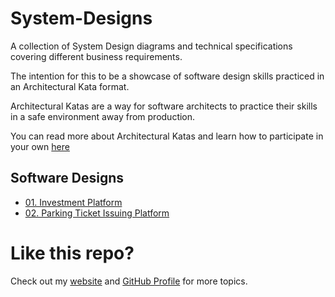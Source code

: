 # System-Designs

A collection of System Design diagrams and technical specifications covering different business requirements. 

The intention for this to be a showcase of software design skills practiced in an Architectural Kata format.

Architectural Katas are a way for software architects to practice their skills in a safe environment away from production.

You can read more about Architectural Katas and learn how to participate in your own [here](http://www.architecturalkatas.com/index.html)

## Software Designs

- [01. Investment Platform](https://github.com/DarrylBayliss/System-Designs/blob/main/01.%20Investment%20Platform/Technical%20Specification.md)
- [02. Parking Ticket Issuing Platform](https://github.com/DarrylBayliss/System-Designs/blob/main/02.%20Parking%20Ticket%20Issuing%20Platform/Technical%20Specification.md)

# Like this repo?

Check out my [website](https://www.darrylbayliss.net/) and [GitHub Profile](https://github.com/DarrylBayliss) for more topics.

